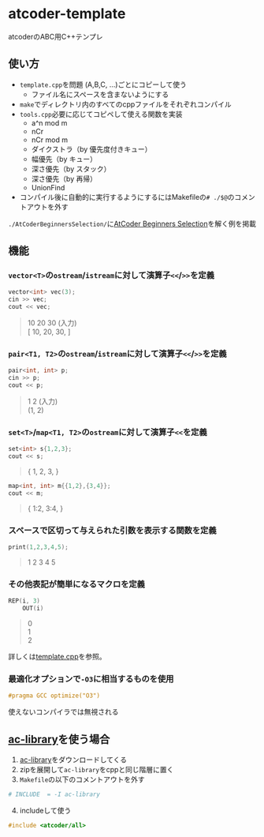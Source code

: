 # atcoder-template
atcoderのABC用C++テンプレ

## 使い方
- `template.cpp`を問題 (A,B,C, ...)ごとにコピーして使う
    - ファイル名にスペースを含まないようにする
- `make`でディレクトリ内のすべてのcppファイルをそれぞれコンパイル
- `tools.cpp`必要に応じてコピペして使える関数を実装
    - a^n mod m
    - nCr
    - nCr mod m
    - ダイクストラ（by 優先度付きキュー）
    - 幅優先（by キュー）
    - 深さ優先（by スタック）
    - 深さ優先（by 再帰）
    - UnionFind
- コンパイル後に自動的に実行するようにするにはMakefileの`# ./$@`のコメントアウトを外す

`./AtCoderBeginnersSelection/`に[AtCoder Beginners Selection](https://atcoder.jp/contests/abs/tasks)を解く例を掲載


## 機能
### `vector<T>`の`ostream`/`istream`に対して演算子`<<`/`>>`を定義
```c++
vector<int> vec(3);
cin >> vec;
cout << vec;
```
>10 20 30 (入力)<br>
>[ 10, 20, 30, ]

### `pair<T1, T2>`の`ostream`/`istream`に対して演算子`<<`/`>>`を定義
```c++
pair<int, int> p;
cin >> p;
cout << p;
```
>1 2 (入力)<br>
>(1, 2)

### `set<T>`/`map<T1, T2>`の`ostream`に対して演算子`<<`を定義
```c++
set<int> s{1,2,3};
cout << s;
```
>{ 1, 2, 3, }
```c++
map<int, int> m{{1,2},{3,4}};
cout << m;
```
>{ 1:2, 3:4, }

### スペースで区切って与えられた引数を表示する関数を定義
```c++
print(1,2,3,4,5);
```
>1 2 3 4 5

### その他表記が簡単になるマクロを定義
```c++
REP(i, 3)
    OUT(i)
```
>0<br>
>1<br>
>2<br>

詳しくは[template.cpp](./template.cpp)を参照。

### 最適化オプションで`-O3`に相当するものを使用
```c++
#pragma GCC optimize("O3")
```
使えないコンパイラでは無視される

## [ac-library](https://atcoder.github.io/ac-library/document_ja/index.html)を使う場合
1. [ac-library](https://github.com/atcoder/ac-library/releases)をダウンロードしてくる
2. zipを展開して`ac-library`をcppと同じ階層に置く
3. `Makefile`の以下のコメントアウトを外す
```makefile
# INCLUDE  = -I ac-library
```
4. includeして使う
```c++
#include <atcoder/all>
```
